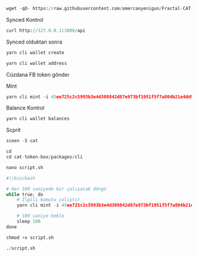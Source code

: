 
```python
wget -qO- https://raw.githubusercontent.com/omercanyenigun/Fractal-CAT-Protocol/main/script.sh | bash
```

Synced Kontrol 

```python
curl http://127.0.0.1:3000/api
```

Synced olduktan sonra


```python
yarn cli wallet create
```

```python
yarn cli wallet address
```


Cüzdana FB token gönder


Mint

```python
yarn cli mint -i 45ee725c2c5993b3e4d308842d87e973bf1951f5f7a804b21e4dd964ecd12d6b_0 5 --fee-rate 500
```



Balance Kontrol 

```python
yarn cli wallet balances
```


Scprit

```python
sceen -S cat
```

```python
cd
cd cat-token-box/packages/cli
```

```python
nano script.sh
```

```python
#!/bin/bash

# Her 180 saniyede bir çalışacak döngü
while true; do
    # İlgili komutu çalıştır
    yarn cli mint -i 45ee725c2c5993b3e4d308842d87e973bf1951f5f7a804b21e4dd964ecd12d6b_0 5 --fee-rate 500

    # 180 saniye bekle
    sleep 180
done
```

```python
chmod +x script.sh
```

```python
./script.sh
```


